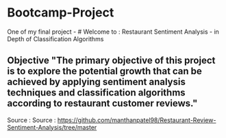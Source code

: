 # Bootcamp-Project
One of my final project - # Welcome to : Restaurant Sentiment Analysis  - in Depth of Classification Algorithms
## Objective "The primary objective of this project is to explore the potential growth that can be achieved by applying sentiment analysis techniques and classification algorithms according to restaurant customer reviews."
Source : Source : https://github.com/manthanpatel98/Restaurant-Review-Sentiment-Analysis/tree/master
